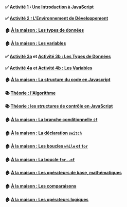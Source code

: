 #### ✅ [**Activité 1 : Une Introduction à JavaScript**](https://github.com/sangafabrice/pis-lesson/blob/main/Activit%C3%A9-01.md)
#### ✅ [**Activité 2 : L'Environnement de Développement**](https://github.com/sangafabrice/pis-lesson/blob/main/Activit%C3%A9-02.md)
#### 🏠 [**À la maison : Les types de données**](https://fr.javascript.info/types)
#### 🏠 [**À la maison : Les variables**](https://fr.javascript.info/variables)
#### ✅ [**Activité 3a**](https://github.com/sangafabrice/pis-lesson/blob/main/Activit%C3%A9-03a.md) et [**Activité 3b : Les Types de Données**](https://github.com/sangafabrice/pis-lesson/blob/main/Activit%C3%A9-03b.md)
#### ✅ [**Activité 4a**](https://github.com/sangafabrice/pis-lesson/blob/main/Activit%C3%A9-04a.md) et [**Activité 4b : Les Variables**](https://github.com/sangafabrice/pis-lesson/blob/main/Activit%C3%A9-04b.md)
#### 🏠 [**À la maison : La structure du code en Javascript**](https://fr.javascript.info/structure)
#### 📚 [**Théorie : l'Algorithme**](https://github.com/sangafabrice/pis-lesson/blob/main/Activit%C3%A9-05.md)
#### 📚 [**Théorie : les structures de contrôle en JavaScript**](https://docs.google.com/presentation/d/1OQdEbvvFbq1OIieIx3Bp_l6lc9Y8nHBo/edit?usp=share_link&ouid=108954906528513046604&rtpof=true&sd=true)
#### 🏠 [**À la maison : La branche conditionnelle `if`**](https://fr.javascript.info/ifelse)
#### 🏠 [**À la maison : La déclaration `switch`**](https://fr.javascript.info/switch)
#### 🏠 [**À la maison : Les boucles `while` et `for`**](https://fr.javascript.info/while-for)
#### 🏠 [**À la maison : La boucle `for..of`**](https://www.w3schools.com/js/js_loop_forof.asp)
#### 🏠 [**À la maison : Les opérateurs de base, mathématiques**](https://fr.javascript.info/operators)
#### 🏠 [**À la maison : Les comparaisons**](https://fr.javascript.info/comparison)
#### 🏠 [**À la maison : Les opérateurs logiques**](https://fr.javascript.info/logical-operators)
